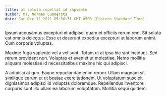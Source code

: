```yaml
---
title: at soluta repellat id sapiente
author: Ms. Norman Cummerata
date: Sat Dec 11 2021 05:36:31 GMT-0500 (Eastern Standard Time)
---
```

Ipsum accusamus excepturi et adipisci quam et officiis rerum rem. Sit soluta est omnis delectus. Esse et deserunt expedita excepturi ut laborum animi. Cum corporis voluptas.

 Maxime fuga sapiente vel a vel sunt. Totam ut at ipsa hic sint incidunt. Sed rerum provident non. Voluptas et eveniet ut molestiae. Nemo mollitia aliquam molestiae id necessitatibus maxime hic qui adipisci.

 A adipisci at quo. Eaque repudiandae enim rerum. Ullam magnam sit similique earum et ut beatae exercitationem. Ut voluptatum suscipit dignissimos adipisci id voluptas doloremque. Repellendus inventore corporis sunt illo ullam ea laborum voluptatum. Mollitia sequi quidem.